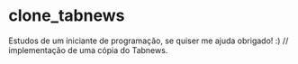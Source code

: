 # clone_tabnews

Estudos de um iniciante de programação, se quiser me ajuda obrigado! :) // implementação de uma cópia do Tabnews.
